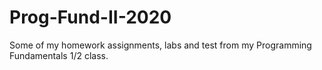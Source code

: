 # Prog-Fund-II-2020
Some of my homework assignments, labs and test from my Programming Fundamentals 1/2 class.
